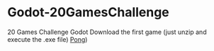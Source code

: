 # Godot-20GamesChallenge
20 Games Challenge Godot 
Download the first game (just unzip and execute the .exe file) [Pong](https://github.com/Xuoner/Godot-20GamesChallenge/commit/31be132e4e058f058d508c78d9a1ba6cd750893))

